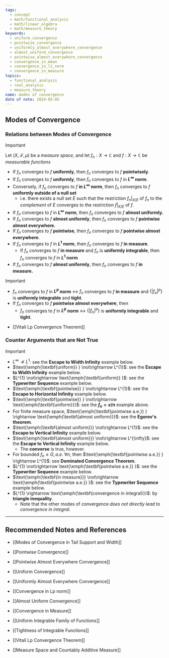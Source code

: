```yaml
---
tags:
  - concept
  - math/functional_analysis
  - math/linear_algebra
  - math/measure_theory
keywords:
  - uniform_convergence
  - pointwise_convergence
  - uniformly_almost_everywhere_convergence
  - almost_uniform_convergence
  - pointwise_almost_everywhere_convergence
  - convergence_in_mean
  - convergence_in_l1_norm
  - convergence_in_measure
topics:
  - functional_analysis
  - real_analysis
  - measure_theory
name: modes of convergence
date of note: 2024-05-05
---
```


## Modes of Convergence


### Relations between Modes of Convergence

>[!important]
 >Let $(X, \mathscr{F}, \mu)$ be a *measure space*, and let $f_n : X \rightarrow \mathbb{C}$ and $f : X \rightarrow \mathbb{C}$ be *measurable functions*
> 
> - If $f_n$ converges to $f$ **uniformly**, then $f_n$ converges to $f$ **pointwisely**.
> - If $f_n$ converges to $f$ **uniformly**, then $f_n$ converges to $f$ in **$L^\infty$ norm**. 
> - Conversely, if $f_n$ converges to $f$ **in $L^\infty$ norm**, then $f_n$ converges to $f$ **uniformly outside of a null set** 
> 	- i.e. there exists a null set $E$ such that the restriction $f_n\left|_{X/E}\right.$ of $f_n$ to the *complement* of $E$ converges to the restriction $f\left|_{X/E}\right.$ of $f$.
> - If $f_n$ converges to $f$ in **$L^\infty$ norm**, then $f_n$ converges to $f$ **almost uniformly.**
> - If $f_n$ converges to $f$ **almost uniformly**, then $f_n$ converges to $f$ **pointwise almost everywhere.**
> - If $f_n$ converges to $f$ **pointwise**, then $f_n$ converges to $f$ **pointwise almost everywhere**.
> - If $f_n$ converges to $f$ in **$L^1$ norm**, then $f_n$ converges to $f$ **in measure**.
> 	- If $f_n$ converges to $f$ **in measure** and $f_{n}$ is **uniformly integrable**, then $f_{n}$ converges to $f$ in __$L^1$ norm__
> - If $f_n$ converges to $f$ **almost uniformly**, then $f_n$ converges to $f$ **in measure.**


>[!important]
>- $f_n$ converges to $f$ in **$L^p$ norm**  $\longleftrightarrow$  $f_n$ converges to $f$ **in measure** and $\{|f_{n}|^{p}\}$ is **uniformly integrable** and **tight**.
>- If $f_n$ converges to $f$  **pointwise almost everywhere**, then 
>	- $f_n$ converges to $f$ in **$L^p$ norm**  $\longleftrightarrow$   $\{|f_{n}|^p\}$ is **uniformly integrable** and **tight**.

- [[Vitali Lp Convergence Theorem]]

### Counter Arguments that are Not True

>[!important]
> - $L^{\infty} \not\rightarrow L^{1}$: see the **Escape to Width Infinity** example below.
> - $\text{\emph{\textbf{uniform}} } \not\rightarrow L^{1}$: see the **Escape to Width Infinity** example below.
> - $L^{1}  \not\rightarrow \text{\emph{\textbf{uniform}} }$: see the **Typewriter Sequence** example below.
> - $\text{\emph{\textbf{pointwise}} } \not\rightarrow L^{1}$: see the **Escape to Horizontal Infinity** example below.
> - $\text{\emph{\textbf{pointwise}} } \not\rightarrow \text{\emph{\textbf{uniform}}}$: see the **$f_n = x/n$** example above.
> - For finite measure space, $\text{\emph{\textbf{pointwise a.e.}} } \rightarrow \text{\emph{\textbf{almost uniform}}}$: see the **Egorov's theorem**.
> - $\text{\emph{\textbf{almost uniform}}}  \not\rightarrow L^{1}$: see the **Escape to Vertical Infinity** example below.
> - $\text{\emph{\textbf{almost uniform}}}  \not\rightarrow L^{\infty}$: see the **Escape to Vertical Infinity** example below. 
> 	- The **converse** is true, however.
> - For bounded $f_n \le G, a.e.\; \forall n$, then $\text{\emph{\textbf{pointwise a.e.}} } \rightarrow L^{1}$: see **Dominated Convergence Theorem.** 
> - $L^{1}  \not\rightarrow \text{\emph{\textbf{pointwise a.e.}} }$: see the **Typewriter Sequence** example below.
> - $\text{\emph{\textbf{in measure}}} \not\rightarrow \text{\emph{\textbf{pointwise a.e.}} }$: see the **Typewriter Sequence** example below.
> - $L^{1}  \rightarrow \text{\emph{\textbf{convergence in integral}}}$:  by **triangle inequality**. 
> 	- Note that the other modes of convergence *does not directly lead to convergence in integral*.




-----------
##  Recommended Notes and References

- [[Modes of Convergence in Tail Support and Width]]

- [[Pointwise Convergence]]
- [[Pointwise Almost Everywhere Convergence]]
- [[Uniform Convergence]]
- [[Uniformly Almost Everywhere Convergence]]
- [[Convergence in Lp norm]]
- [[Almost Uniform Convergence]]
- [[Convergence in Measure]]

- [[Uniform Integrable Family of Functions]]
- [[Tightness of Integrable Functions]]
- [[Vitali Lp Convergence Theorem]]

- [[Measure Space and Countably Additive Measure]]